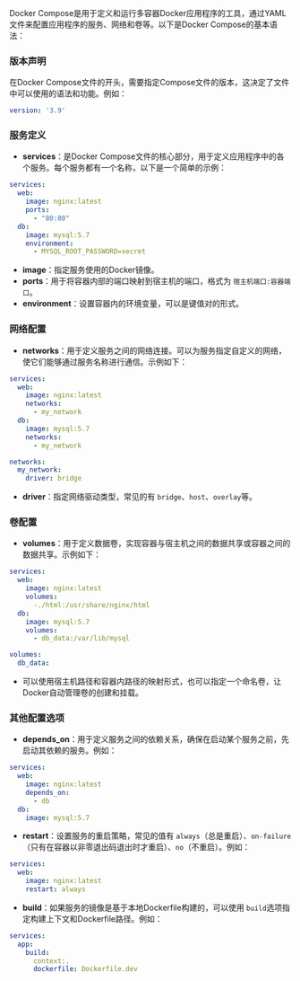 Docker Compose是用于定义和运行多容器Docker应用程序的工具，通过YAML文件来配置应用程序的服务、网络和卷等。以下是Docker Compose的基本语法：

### 版本声明

在Docker Compose文件的开头，需要指定Compose文件的版本，这决定了文件中可以使用的语法和功能。例如：

```yaml
version: '3.9'
```

### 服务定义

- **services**：是Docker Compose文件的核心部分，用于定义应用程序中的各个服务。每个服务都有一个名称，以下是一个简单的示例：

```yaml
services:
  web:
    image: nginx:latest
    ports:
      - "80:80"
  db:
    image: mysql:5.7
    environment:
      - MYSQL_ROOT_PASSWORD=secret
```

- **image**：指定服务使用的Docker镜像。
- **ports**：用于将容器内部的端口映射到宿主机的端口，格式为 `宿主机端口:容器端口`。
- **environment**：设置容器内的环境变量，可以是键值对的形式。

### 网络配置

- **networks**：用于定义服务之间的网络连接。可以为服务指定自定义的网络，使它们能够通过服务名称进行通信。示例如下：

```yaml
services:
  web:
    image: nginx:latest
    networks:
      - my_network
  db:
    image: mysql:5.7
    networks:
      - my_network

networks:
  my_network:
    driver: bridge
```

- **driver**：指定网络驱动类型，常见的有 `bridge`、`host`、`overlay`等。

### 卷配置

- **volumes**：用于定义数据卷，实现容器与宿主机之间的数据共享或容器之间的数据共享。示例如下：

```yaml
services:
  web:
    image: nginx:latest
    volumes:
      -./html:/usr/share/nginx/html
  db:
    image: mysql:5.7
    volumes:
      - db_data:/var/lib/mysql

volumes:
  db_data:
```

- 可以使用宿主机路径和容器内路径的映射形式，也可以指定一个命名卷，让Docker自动管理卷的创建和挂载。

### 其他配置选项

- **depends_on**：用于定义服务之间的依赖关系，确保在启动某个服务之前，先启动其依赖的服务。例如：

```yaml
services:
  web:
    image: nginx:latest
    depends_on:
      - db
  db:
    image: mysql:5.7
```

- **restart**：设置服务的重启策略，常见的值有 `always`（总是重启）、`on-failure`（只有在容器以非零退出码退出时才重启）、`no`（不重启）。例如：

```yaml
services:
  web:
    image: nginx:latest
    restart: always
```

- **build**：如果服务的镜像是基于本地Dockerfile构建的，可以使用 `build`选项指定构建上下文和Dockerfile路径。例如：

```yaml
services:
  app:
    build:
      context:.
      dockerfile: Dockerfile.dev
```

